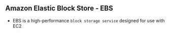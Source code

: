 ## Amazon Elastic Block Store - EBS

- EBS is a high-performance `block storage service` designed for use with EC2
